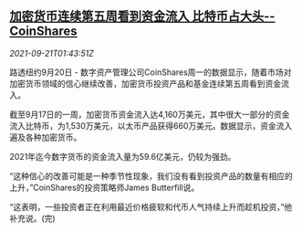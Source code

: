 <!--1632189668000-->
[加密货币连续第五周看到资金流入 比特币占大头--CoinShares](https://cn.reuters.com/article/crypto-currencies-capital-inflow-0921-idCNKBS2GH03E)
------

<div><i>2021-09-21T01:43:51Z</i></div><p>路透纽约9月20日 - 数字资产管理公司CoinShares周一的数据显示，随着市场对加密货币领域的信心继续改善，加密货币投资产品和基金连续第五周看到资金流入。</p><p>截至9月17日的一周，加密货币资金流入达4,160万美元，其中很大一部分的资金流入比特币，为1,530万美元，以太币产品获得660万美元。数据显示，资金流入遍及各种加密货币。</p><p>2021年迄今数字货币的资金流入量为59.6亿美元，仍较为强劲。</p><p>“这种信心的改善可能是一种季节性现象，我们没有看到投资产品的数量有相应的上升，”CoinShares的投资策略师James Butterfill说。</p><p>“这表明，一些投资者正在利用最近价格疲软和代币人气持续上升而趁机投资，”他补充说。(完)</p>
